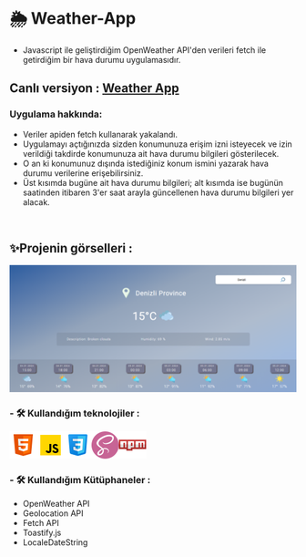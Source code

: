 
# 🌦 Weather-App
* Javascript  ile geliştirdiğim OpenWeather API'den verileri fetch ile getirdiğim bir hava durumu uygulamasıdır.

## Canlı versiyon : <a href="https://weather-app-betul.netlify.app/">Weather App</a>

### Uygulama hakkında:
* Veriler apiden fetch kullanarak yakalandı.
* Uygulamayı açtığınızda sizden konumunuza erişim izni isteyecek ve izin verildiği takdirde konumunuza ait hava durumu bilgileri gösterilecek.
* O an ki konumunuz dışında istediğiniz konum ismini yazarak hava durumu verilerine erişebilirsiniz.
* Üst kısımda bugüne ait hava durumu bilgileri; alt kısımda ise bugünün saatinden itibaren 3'er saat arayla güncellenen hava durumu bilgileri yer alacak.
<br>

## ✨Projenin görselleri :
<img src="./readme-img/weatherApp2.png">

### - 🛠 Kullandığım teknolojiler :
<img src="./icon/html-icon.png"/><img src="./icon/js-icon.png"/><img src="./icon/css-icon.png"/><img src="./icon/sass-icon.png"/><img src="./icon/npm-icon.png"/>
### - 🛠 Kullandığım Kütüphaneler :
* OpenWeather API
* Geolocation API
* Fetch API
* Toastify.js
* LocaleDateString 

